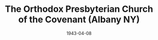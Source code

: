 ---
date: &id001 1943-04-08
end_date: null
location:
  address: null
  city: Albany
  state: NY
minister:
- end: 1949-01-01
  name: Herman Petersen
  start: 1943-01-01
  type: Pastor
- end: 1952-01-01
  name: Kelly Tucker
  start: 1951-01-01
  type: Supply Pastor
- end: 1959-01-01
  name: Kelly Tucker
  start: 1952-01-01
  type: Pastor
ministers:
- Herman Petersen
- Kelly Tucker
- Kelly Tucker
name: The Orthodox Presbyterian Church of the Covenant
names:
- end: 1962-03-27
  name: The Orthodox Presbyterian Church of the Covenant
  start: 1943-04-08
origination_date: *id001
raw_data: 'NY

  Albany

  The Orthodox Presbyterian Church of the Covenant  (April 8, 1943-March 27, 1962)

  Pastors: Herman Petersen, 1943-49

  Kelly Tucker (Supply), 1951-52

  Kelly Tucker, 1952-59

  '
received_from: null
states:
- NY
status:
  active: false
  end_date: 1962-03-27
  reason: null
  received_from: null
  withdrawal_to: null
title: The Orthodox Presbyterian Church of the Covenant (Albany NY)
year_established:
- 1943

---